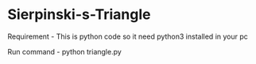 # Sierpinski-s-Triangle

Requirement - This is python code so it need python3 installed in your pc


Run command - python triangle.py
